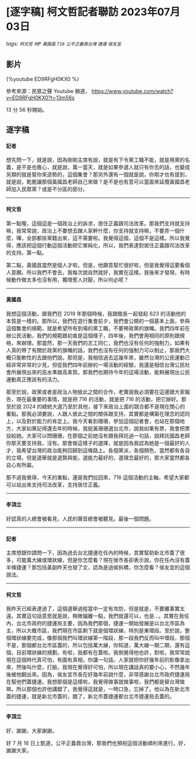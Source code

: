 # [逐字稿] 柯文哲記者聯訪 2023年07月03日

###### tags: `柯文哲` `柯P` `黃國昌` `716` `公平正義救台灣` `捷運` `侯友宜`

## 影片

{%youtube ED9RFgH0KX0 %}

參考來源：民眾之聲 Youtube 頻道， https://www.youtube.com/watch?v=ED9RFgH0KX0?t=13m56s

13 分 56 秒開始。


## 逐字稿

#### 記者

想先問一下，就是說，因為剛剛主席有說，就是有下令黨工職不能，就是用黨的名義，是不是也擔心，就是說，萬一當天，就是如果參選人就只有你去的話，也變成另類的就是幫你來造勢的，這個集會？那另外還有一個就是說，你剛才也有提到，就是說，乾脆讓那個黃國昌老師自己來做？是不是也有意可以當面來延攬黃國昌老師加入民眾黨？或是不分區的部分。

---

#### 柯文哲

第一點喔，這個這是一個政治上的訴求，居住正義跟司法改革。那我們支持就支持嘛，我常常說，政治上不要想去蹭人家幹什麼，你支持就支持嘛，不要弄一個什麼，嘩，全部都掛黨籍出來，這不需要啦。我覺得這個，這個不是這樣。所以我覺得，應該把這個行動這個活動把它單純化，所以，我們表達對居住正義跟司法改革的支持。第一點。

第二點，黃國昌當然是個人才啦，但是，他願意幫忙很好啦，但是我覺得這要看個人意願。所以我們不會去，我每次說自然就好，我實在這樣。我後來才發現，有時候動作做太多也沒有用，獨增惹人討厭，所以何必呢？

---

#### 黃國昌

我想這個活動，跟我們在 2019 年那個時候，我跟館長一起發起 623 的活動他的本質是一樣的。那所以，我們在遊行集會前夕，我們會公開的一個基本上面，參與這個集會的規範，就是希望所有到場的黨工職，不要帶政黨的旗幟。我們四年前在辦公民活動，我們的規範跟初衷是這個樣子，四年後，我們會用相同的原則跟規格，來辦理。那當然，那一天我們的志工同仁，我們也沒有任何的強制力，如果有人真的帶了有關於政黨的旗幟的話，我們也沒有任何的強制力可以制止，那我們大概只能軟性的去跟他們說。那但是，我相信過去這幾年來，雖然台灣的公民運動已經非常非常的少見，但從我們四年前辦的一場活動的經驗，我還是相信台灣公民社會所展現出來的高水準跟高素質。那我們也期待今年的這場活動，能夠展現出公民運動真正應該有的活力。

那至於說，政黨或者是政治人物彼此之間的合作，老實說我必須要在這邊跟大家報告，現在最重要的事情，就是把 716 的活動，就是把 716 的活動，把它辦好。那至於說 2024 的總統大選乃至於其他，接下來政治上面的競合都不是現在關心的重點。那我必須要說，人跟人彼此之間的關係跟支持，其實都是構築在理念的認同上，以及對於能力的肯定上。我今天看到珊珊，參加這個記者會，也站在那個地方，大家如果記得還去年的時候，我挺黃珊珊選台北市，說我如果有票，我會把票投給她。大家可以問珊珊，在那個之前她沒有跟我拜託過一句話，說拜託國昌老師你那天要支持我，沒有。那會做這樣子的選擇，就是因為我認為她是一個最好的人才，我希望台灣的政治能夠回歸到這條路上。各個黨派，各個顏色，當然都有各自的立場，但是選舉就是選賢與能，選能力最好的，選理念最好的，那大家當然都各自心有所屬。

那不過我覺得，今天的重點，還是我們拉回來，716 這個活動的主軸，希望大家都可以站出來支持司法改革，支持居住正義。

---

#### 李頂立

好認真的人總會被看見，人民的聲音總會被聽見。最後一個問題。

---

#### 記者

主席想跟你請問一下，因為過去台北捷運在任內的時候，其實幫助新北市蓋了很多，可能萬大線或環狀線，但是你怎麼看？現在侯市長卻表示說，你在任內沒有蓋半條捷運？那包括黃副昨天也發了文，認為是過侯拆橋，你怎麼看？侯友宜的這個說法。

---

#### 柯文哲

我昨天已經表達過了，這個選舉過程當中一定有攻防，但是就是，不要離事實太遠。其實這句話意思就是說，稍微偏離一點，我們就還可以，也是…。其實在我任內，台北市政府的捷運局主要，因為我們那個，捷運一開始發展是以台北市區為主，所以大概市區，我們現在市區剩下就是個環狀線，特別是東環段。至於說，整個環狀線要完成，像那個我們叫環狀線第一階段，那一段我們反而叫中環段，那個不是，那個都台北市區蓋的，所以包括萬大線，你知道，萬大線一期二期，還有這個，目前環狀線的規劃。有啦，我都有在蓋啦。我倒覺得他也許，對啦，我常常說現在這個時代真可怕，有圖有真相，你講一句話，人家就把你好幾年前的影像拿出來，然後叫什麼，打臉。我現在覺得好可怕，所以現在講話真的要小心，不然幾年後被他翻出來。因為，侯友宜市長在好幾年前說什麼，非常感謝台北市政府捷運局在幫他們蓋捷運。我想那個是這樣啦，我覺得做事就做事啦，我們都是替台灣做嘛。所以那個也許他講錯了，我覺得這就是，一時口急，忘掉了。他以為在新北市蓋的捷運，就是新北市蓋的，錯了，新北市蓋捷運都台北市捷運局去蓋的。

---

#### 李頂立

好，謝謝，大家謝謝。

好 7 月 16 日上凱道，公平正義救台灣，那我們也預祝這個活動順利來進行。好，謝謝大家。